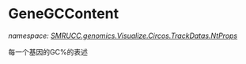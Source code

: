 ﻿# GeneGCContent
_namespace: [SMRUCC.genomics.Visualize.Circos.TrackDatas.NtProps](./index.md)_

每一个基因的GC%的表述




